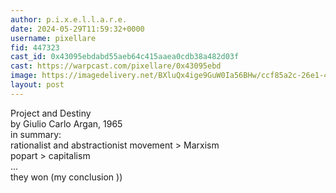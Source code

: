 ```yaml
---
author: p.i.x.e.l.l.a.r.e.
date: 2024-05-29T11:59:32+0000
username: pixellare
fid: 447323
cast_id: 0x43095ebdabd55aeb64c415aaea0cdb38a482d03f
cast: https://warpcast.com/pixellare/0x43095ebd
image: https://imagedelivery.net/BXluQx4ige9GuW0Ia56BHw/ccf85a2c-26e1-4f68-57f0-738afea24400/original
layout: post
---
```

Project and Destiny   
by Giulio Carlo Argan, 1965  
in summary:  
rationalist and abstractionist movement > Marxism   
popart > capitalism   
...  
they won (my conclusion ))  

<img src='https://imagedelivery.net/BXluQx4ige9GuW0Ia56BHw/ccf85a2c-26e1-4f68-57f0-738afea24400/original' alt='' referrerpolicy='no-referrer'/>